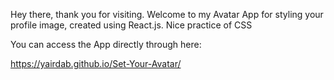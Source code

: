 Hey there, thank you for visiting.
Welcome to my Avatar App for styling your profile image, created using React.js. Nice practice of CSS

You can access the App directly through here:

https://yairdab.github.io/Set-Your-Avatar/


